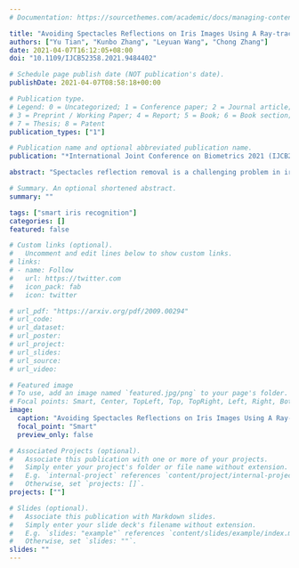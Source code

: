 ```yaml
---
# Documentation: https://sourcethemes.com/academic/docs/managing-content/

title: "Avoiding Spectacles Reflections on Iris Images Using A Ray-tracing Method"
authors: ["Yu Tian", "Kunbo Zhang", "Leyuan Wang", "Chong Zhang"]
date: 2021-04-07T16:12:05+08:00
doi: "10.1109/IJCB52358.2021.9484402"

# Schedule page publish date (NOT publication's date).
publishDate: 2021-04-07T08:58:18+00:00

# Publication type.
# Legend: 0 = Uncategorized; 1 = Conference paper; 2 = Journal article;
# 3 = Preprint / Working Paper; 4 = Report; 5 = Book; 6 = Book section;
# 7 = Thesis; 8 = Patent
publication_types: ["1"]

# Publication name and optional abbreviated publication name.
publication: "*International Joint Conference on Biometrics 2021 (IJCB2021)*"

abstract: "Spectacles reflection removal is a challenging problem in iris recognition research. The reflection of the spectacles usually contaminates the iris image acquired under infrared illumination. The intense light reflection caused by the active light source makes reflection removal more challenging than normal scenes since important iris texture features are entirely obscured. Eliminating unnecessary reflections can effectively improve iris recognition system performance. This paper proposes a spectacle reflection removal algorithm based on ray coding and ray tracking to remove spectacle reflection in iris images. By decoding the light source’s encoded light beam, the iris imaging device eliminates most of the stray light. Our binocular imaging device tracks the light path to obtain parallax information and realizes reflected light spot removal through image fusion. We designed a prototype system to verify our proposed method in this paper. This method can effectively eliminate reflections without changing iris texture and improve iris recognition in complex scenarios."

# Summary. An optional shortened abstract.
summary: ""

tags: ["smart iris recognition"]
categories: []
featured: false

# Custom links (optional).
#   Uncomment and edit lines below to show custom links.
# links:
# - name: Follow
#   url: https://twitter.com
#   icon_pack: fab
#   icon: twitter

# url_pdf: "https://arxiv.org/pdf/2009.00294"
# url_code:
# url_dataset:
# url_poster:
# url_project:
# url_slides:
# url_source:
# url_video:

# Featured image
# To use, add an image named `featured.jpg/png` to your page's folder. 
# Focal points: Smart, Center, TopLeft, Top, TopRight, Left, Right, BottomLeft, Bottom, BottomRight.
image:
  caption: "Avoiding Spectacles Reflections on Iris Images Using A Ray-tracing Method"
  focal_point: "Smart"
  preview_only: false

# Associated Projects (optional).
#   Associate this publication with one or more of your projects.
#   Simply enter your project's folder or file name without extension.
#   E.g. `internal-project` references `content/project/internal-project/index.md`.
#   Otherwise, set `projects: []`.
projects: [""]

# Slides (optional).
#   Associate this publication with Markdown slides.
#   Simply enter your slide deck's filename without extension.
#   E.g. `slides: "example"` references `content/slides/example/index.md`.
#   Otherwise, set `slides: ""`.
slides: ""
---
```

